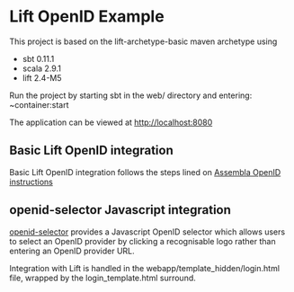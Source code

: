 Lift OpenID Example
===================
This project is based on the lift-archetype-basic maven archetype using 
* sbt 0.11.1
* scala 2.9.1
* lift 2.4-M5

Run the project by starting sbt in the web/ directory and entering:
	~container:start 

The application can be viewed at <a href="http://localhost:8080">http://localhost:8080</a>

Basic Lift OpenID integration
-----------------------------
Basic Lift OpenID integration follows the steps lined on <a href="http://www.assembla.com/spaces/liftweb/wiki/OpenID">Assembla OpenID instructions</a>

openid-selector Javascript integration
-----------------------------
<a href="http://code.google.com/p/openid-selector/">openid-selector</a> provides a Javascript OpenID selector which allows users to select an OpenID provider by clicking a recognisable logo rather than entering an OpenID provider URL.

Integration with Lift is handled in the webapp/template_hidden/login.html file, wrapped by the login_template.html surround.
